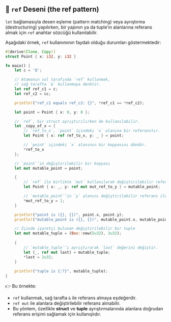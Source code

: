 ## 🧩 `ref` Deseni (the ref pattern)

`let` bağlamasıyla desen eşleme (pattern matching) veya ayrıştırma (destructuring) yapılırken, bir yapının ya da tuple’ın alanlarına referans almak için `ref` anahtar sözcüğü kullanılabilir.

Aşağıdaki örnek, `ref` kullanımının faydalı olduğu durumları göstermektedir:

```rust
#[derive(Clone, Copy)]
struct Point { x: i32, y: i32 }

fn main() {
    let c = 'Q';

    // Atamanın sol tarafında `ref` kullanmak,
    // sağ tarafta `&` kullanmaya denktir.
    let ref ref_c1 = c;
    let ref_c2 = &c;

    println!("ref_c1 equals ref_c2: {}", *ref_c1 == *ref_c2);

    let point = Point { x: 0, y: 0 };

    // `ref`, bir struct ayrıştırılırken de kullanılabilir.
    let _copy_of_x = {
        // `ref_to_x`, `point` içindeki `x` alanına bir referanstır.
        let Point { x: ref ref_to_x, y: _ } = point;

        // `point` içindeki `x` alanının bir kopyasını döndür.
        *ref_to_x
    };

    // `point`’in değiştirilebilir bir kopyası
    let mut mutable_point = point;

    {
        // `ref` ile birlikte `mut` kullanılarak değiştirilebilir referans alınabilir.
        let Point { x: _, y: ref mut mut_ref_to_y } = mutable_point;

        // `mutable_point`’in `y` alanını değiştirilebilir referans ile değiştir.
        *mut_ref_to_y = 1;
    }

    println!("point is ({}, {})", point.x, point.y);
    println!("mutable_point is ({}, {})", mutable_point.x, mutable_point.y);

    // İçinde işaretçi bulunan değiştirilebilir bir tuple
    let mut mutable_tuple = (Box::new(5u32), 3u32);
    
    {
        // `mutable_tuple`’ı ayrıştırarak `last` değerini değiştir.
        let (_, ref mut last) = mutable_tuple;
        *last = 2u32;
    }
    
    println!("tuple is {:?}", mutable_tuple);
}
```

👉 Bu örnekte:

* `ref` kullanmak, sağ tarafta `&` ile referans almaya eşdeğerdir.
* `ref mut` ile alanlara değiştirilebilir referans alınabilir.
* Bu yöntem, özellikle **struct** ve **tuple** ayrıştırmalarında alanlara doğrudan referans erişimi sağlamak için kullanışlıdır.
